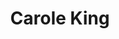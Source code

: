 ---
title: "Carole King"
summary: "Carole King Klein is an American singer-songwriter and musician who has been active since 1958, initially as one of the staff songwriters at the Brill Building and later as a solo artist. Widely regarded as a highly significant and influential musician, King is the most successful female songwriter of the latter half of the 20th century in the US, having written or co-written 118 pop hits on the Billboard Hot 100. King also wrote 61 hits that charted in the UK, making her the most successful female songwriter on the UK singles charts between 1962 and 2005.King's major success began in the 1960s when she and her first husband, Gerry Goffin, wrote more than two dozen chart hits, many of which have become standards, for numerous artists. She has continued writing for other artists since then. King's success as a performer in her own right did not come until the 1970s, when she sang her own songs, accompanying herself on the piano, in a series of albums and concerts. After experiencing commercial disappointment with her debut album Writer, King scored her breakthrough with the album Tapestry, which topped the U.S. album chart for 15 weeks in 1971 and remained on the charts for more than six years.King has made 25 solo albums, the most successful being Tapestry, which held the record for most weeks at No. 1 by a female artist for more than 20 years. Her record sales were estimated at more than 75 million copies worldwide. She has won four Grammy Awards and was inducted into the Songwriters Hall of Fame. She has been inducted twice into the Rock and Roll Hall of Fame, as a performer and songwriter. She is the recipient of the 2013 Library of Congress Gershwin Prize for Popular Song, the first woman to be so honored. She is also a 2015 Kennedy Center Honoree."
slug: "carole-king"
image: "carole-king.jpg"
apple_music_artist_url: "https://music.apple.com/gb/artist/carole-king/34495"
wikipedia_url: "https://en.wikipedia.org/wiki/Carole_King"
---